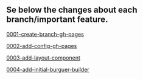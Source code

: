 ## Se below the changes about each branch/important feature. 

[0001-create-branch-gh-pages](0001-create-branch-gh-pages.md)

[0002-add-config-gh-pages](0002-add-config-gh-pages.md)

[0003-add-layout-component](0003-add-layout-component.md)

[0004-add-initial-burguer-builder](0004-add-initial-burguer-builder.md)
